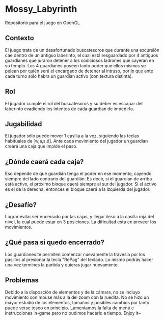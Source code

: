 # Mossy_Labyrinth
Repositorio para el juego en OpenGL

## Contexto
El juego trata de un desafortunado buscatesoros que durante una excursión cae dentro de un antiguo laberinto, el cual está resguardado por 4 antiguos guardianes que juraron detener a los codiciosos ladrones que cayeran en su templo.
Los 4 guardianes poseen tanto poder que ellos mismos se pelean por quién será el encargado de detener al intruso, por lo que ante cada turno sólo habra un guardían activo (con textura distinta).

## Rol
El jugador cumple el rol del buscatesoros y su deber es escapar del laberinto evadiendo los intentos de cada guardian de impedirlo.

## Jugabilidad
El jugador sólo puede mover 1 casilla a la vez, siguiendo las teclas habituales de [w,a,s,d]. Ante cada movimiento del jugador un guardian creará una caja que impide el paso. 
## ¿Dónde caerá cada caja? 
Eso depende de qué guardián tenga el poder en ese momento, cayendo siempre del lado contrario del guardián.
Es decir, si el guardian de arriba está activo, el próximo bloque caerá siempre al sur del jugador. Si el activo es el de la derecha, entonces el bloque caerá a la izquierda del jugador.

## ¿Desafío? 
Lograr evitar ser encerrado por las cajas, y llegar ileso a la casilla roja del nivel, la cual puede estar en 3 posiciones. La dificultad está en preveer los movimientos.

## ¿Qué pasa si quedo encerrado?
Los guardianes te permiten comenzar nuevamente la travesía por los pasillos al presionar la tecla "RePag" del teclado. Lo mismo podrás hacer una vez termines la partida y quieras jugar nuevamente.

## Problemas
Debido a la disposción de elementos y de la cámara, no se incluyo movimiento con mouse más allá del zoom con la ruedita.
No se hizo un mayor estudio de los elementos, tamaños y posibles cambios por tanto puede verse tosco en principio.
Lamentamos la falta de menú e instrucciones in-game pero no pudimos hacerlo a tiempo. Enjoy it~



